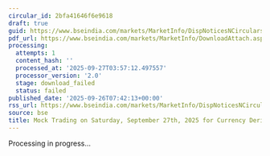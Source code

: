 ```yaml
---
circular_id: 2bfa41646f6e9618
draft: true
guid: https://www.bseindia.com/markets/MarketInfo/DispNoticesNCirculars.aspx?Noticeid={97168D48-EBB2-4570-9967-78BA6E7C2380}&noticeno=20250926-9&dt=09/26/2025&icount=9&totcount=76&flag=0
pdf_url: https://www.bseindia.com/markets/MarketInfo/DownloadAttach.aspx?id=20250926-9&attachedId=
processing:
  attempts: 1
  content_hash: ''
  processed_at: '2025-09-27T03:57:12.497557'
  processor_version: '2.0'
  stage: download_failed
  status: failed
published_date: '2025-09-26T07:42:13+00:00'
rss_url: https://www.bseindia.com/markets/MarketInfo/DispNoticesNCirculars.aspx?Noticeid={97168D48-EBB2-4570-9967-78BA6E7C2380}&noticeno=20250926-9&dt=09/26/2025&icount=9&totcount=76&flag=0
source: bse
title: Mock Trading on Saturday, September 27th, 2025 for Currency Derivatives segment
---
```


Processing in progress...